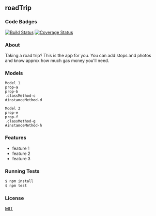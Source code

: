 ## roadTrip
### Code Badges
[![Build Status](https://travis-ci.org/SarahMPearson/roadTrip.svg)](https://travis-ci.org/SarahMPearson/roadTrip)
[![Coverage Status](https://coveralls.io/repos/SarahMPearson/roadTrip/badge.png)](https://coveralls.io/r/SarahMPearson/roadTrip)

### About
Taking a road trip?  This is the app for you.  You can add stops and photos and know approx how much gas money you'll need.

### Models
```
Model 1
prop-a
prop-b
.classMethod-c
#instanceMethod-d
```

```
Model 2
prop-e
prop-f
.classMethod-g
#instanceMethod-h
```

### Features
- feature 1
- feature 2
- feature 3

### Running Tests
```bash
$ npm install
$ npm test
```

### License
[MIT](LICENSE)

